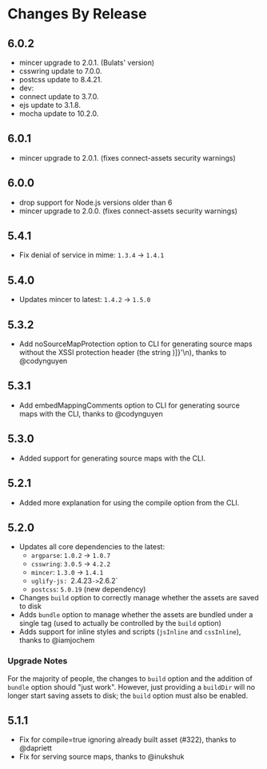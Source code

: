 # Changes By Release
## 6.0.2
- mincer upgrade to 2.0.1. (Bulats' version)
- csswring update to 7.0.0.
- postcss update to 8.4.21.
- dev:
- connect update to 3.7.0.
- ejs update to 3.1.8.
- mocha update to 10.2.0.


## 6.0.1
- mincer upgrade to 2.0.1. (fixes connect-assets security warnings)

## 6.0.0
- drop support for Node.js versions older than 6
- mincer upgrade to 2.0.0. (fixes connect-assets security warnings)

## 5.4.1
* Fix denial of service in mime: `1.3.4` -> `1.4.1`

## 5.4.0
* Updates mincer to latest: `1.4.2` -> `1.5.0`

## 5.3.2
* Add noSourceMapProtection option to CLI for generating source maps without the XSSI protection header (the string )]}'\n), thanks to @codynguyen

## 5.3.1
* Add embedMappingComments option to CLI for generating source maps with the CLI, thanks to @codynguyen

## 5.3.0
* Added support for generating source maps with the CLI.

## 5.2.1
* Added more explanation for using the compile option from the CLI.

## 5.2.0
* Updates all core dependencies to the latest:
  * `argparse`: `1.0.2` -> `1.0.7`
  * `csswring`: `3.0.5` -> `4.2.2`
  * `mincer`: `1.3.0` -> `1.4.1`
  * `uglify-js: `2.4.23` -> `2.6.2`
  * `postcss`: `5.0.19` (new dependency)
* Changes `build` option to correctly manage whether the assets are saved to disk
* Adds `bundle` option to manage whether the assets are bundled under a single tag (used to actually be controlled by the `build` option)
* Adds support for inline styles and scripts (`jsInline` and `cssInline`), thanks to @iamjochem

### Upgrade Notes
For the majority of people, the changes to `build` option and the addition of `bundle` option should "just work". However, just providing a `buildDir` will no longer start saving assets to disk; the `build` option must also be enabled.

## 5.1.1
* Fix for compile=true ignoring already built asset (#322), thanks to @dapriett
* Fix for serving source maps, thanks to @inukshuk
